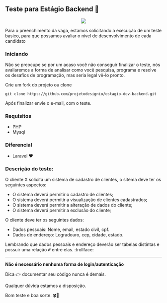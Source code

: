 ## Teste para Estágio Backend :metal:

<p align="center"><img src="http://i68.tinypic.com/4kusz9.png"></p>

Para o preenchimento da vaga, estamos solicitando a execução de um teste basico, para que possamos avaliar o nível de desenvolvimento de cada candidato

### Iniciando

Não se preocupe se por um acaso você não conseguir finalizar o teste, nós avaliaremos a forma de analisar como você pesquisa, programa e resolve os desafios de programação, mas seria legal vê-lo pronto. 

Crie um fork do projeto ou clone
```
git clone https://github.com/projetodesignio/estagio-dev-backend.git

```
Após finalizar envie o e-mail, com o teste.

### Requisitos

* PHP
* Mysql

### Diferencial

* Laravel :heart:

### Descrição do teste:

O cliente X solicita um sistema de cadastro de clientes, o sitema deve ter os seguintes aspectos:

* O sistema deverá permitir o cadastro de clientes;
* O sistema deverá permitir a visualização de clientes cadastrados;
* O sistema deverá permitir a alteração de dados do cliente;
* O sistema deverá permitir a exclusão do cliente;

O cliente deve ter os seguintes dados:

* Dados pessoais: Nome, email, estado civil, cpf.
* Dados de endereço: Logradouro, cep, cidade, estado.

Lembrando que dados pessoais e endereço deverão ser tabelas distintas e possuir uma relação :two_hearts: entre elas. :trollface:

***

**Não é necessário nenhuma forma de login/autenticação**

Dica :point_right: documentar seu código nunca é demais.

Qualquer dúvida estamos a disposição.

Bom teste e boa sorte. :four_leaf_clover::pray:

